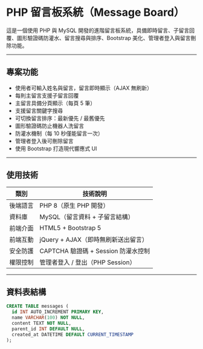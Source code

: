 # PHP 留言板系統（Message Board）

這是一個使用 PHP 與 MySQL 開發的進階留言板系統，具備即時留言、子留言回覆、圖形驗證碼防灌水、留言搜尋與排序、Bootstrap 美化、管理者登入與留言刪除功能。

---

##  專案功能

-  使用者可輸入姓名與留言，留言即時顯示（AJAX 無刷新）
-  每則主留言支援子留言回覆
-  主留言具備分頁顯示（每頁 5 筆）
-  支援留言關鍵字搜尋
-  可切換留言排序：最新優先 / 最舊優先
-  圖形驗證碼防止機器人洗留言
-  防灌水機制（每 10 秒僅能留言一次）
-  管理者登入後可刪除留言
-  使用 Bootstrap 打造現代響應式 UI

---

##  使用技術

| 類別         | 技術說明                             |
|--------------|--------------------------------------|
| 後端語言     | PHP 8（原生 PHP 開發）               |
| 資料庫       | MySQL（留言資料 + 子留言結構）       |
| 前端介面     | HTML5 + Bootstrap 5                  |
| 前端互動     | jQuery + AJAX（即時無刷新送出留言） |
| 安全防護     | CAPTCHA 驗證碼 + Session 防灌水控制  |
| 權限控制     | 管理者登入 / 登出（PHP Session）     |

---

##  資料表結構

```sql
CREATE TABLE messages (
  id INT AUTO_INCREMENT PRIMARY KEY,
  name VARCHAR(100) NOT NULL,
  content TEXT NOT NULL,
  parent_id INT DEFAULT NULL,
  created_at DATETIME DEFAULT CURRENT_TIMESTAMP
);
